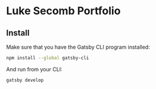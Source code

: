 # Luke Secomb Portfolio

## Install

Make sure that you have the Gatsby CLI program installed:
```sh
npm install --global gatsby-cli
```

And run from your CLI:
```sh
gatsby develop
```

